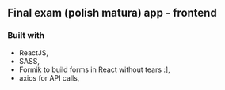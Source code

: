 ## Final exam (polish matura) app - frontend


### Built with
* ReactJS,
* SASS,
* Formik to build forms in React without tears :],
* axios for API calls,

